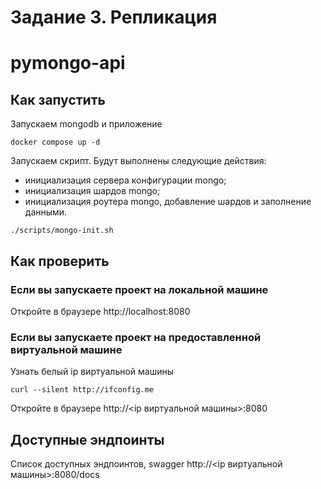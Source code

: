 # Задание 3. Репликация

# pymongo-api

## Как запустить

Запускаем mongodb и приложение

```shell
docker compose up -d
```

Запускаем скрипт. Будут выполнены следующие действия:
- инициализация сервера конфигурации mongo;
- инициализация шардов mongo;
- инициализация роутера mongo, добавление шардов и заполнение данными.

```shell
./scripts/mongo-init.sh
```

## Как проверить

### Если вы запускаете проект на локальной машине

Откройте в браузере http://localhost:8080

### Если вы запускаете проект на предоставленной виртуальной машине

Узнать белый ip виртуальной машины

```shell
curl --silent http://ifconfig.me
```

Откройте в браузере http://<ip виртуальной машины>:8080

## Доступные эндпоинты

Список доступных эндпоинтов, swagger http://<ip виртуальной машины>:8080/docs